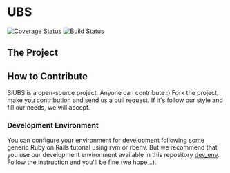 # UBS
[![Coverage Status](https://coveralls.io/repos/SIUBS/siubs/badge.svg?branch=master&service=github)](https://coveralls.io/github/SIUBS/siubs?branch=master)  [![Build Status](https://travis-ci.org/SIUBS/siubs.svg)](https://travis-ci.org/SIUBS/siubs)

## The Project

## How to Contribute

SiUBS is a open-source project. Anyone can contribute :)
Fork the project, make you contribution and send us a pull request. If it's follow our style and fill our needs, we will accept.

### Development Environment

You can configure your environment for development following some generic Ruby on Rails tutorial using rvm or rbenv. But we recommend that you use our development environment available in this repository [dev_env](https://github.com/SIUBS/dev_env). Follow the instruction and you'll be fine (we hope...).
